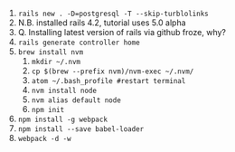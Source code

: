 1. `rails new . -D=postgresql -T --skip-turblolinks`
  1. N.B. installed rails 4.2, tutorial uses 5.0 alpha
  2. Q. Installing latest version of rails via github froze, why?
2. `rails generate controller home`
3. `brew install nvm`
    1. `mkdir ~/.nvm`
    2. `cp $(brew --prefix nvm)/nvm-exec ~/.nvm/`
    3. `atom ~/.bash_profile #restart terminal`
    4. `nvm install node`
    5. `nvm alias default node`
    6. `npm init`
4. `npm install -g webpack`
  1. `npm install --save babel-loader`
  2. `webpack -d -w`
